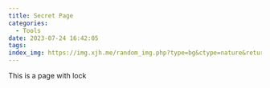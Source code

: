 ```yaml
---
title: Secret Page
categories:
  - Tools
date: 2023-07-24 16:42:05
tags:
index_img: https://img.xjh.me/random_img.php?type=bg&ctype=nature&return=302
---
```



This is a page with lock